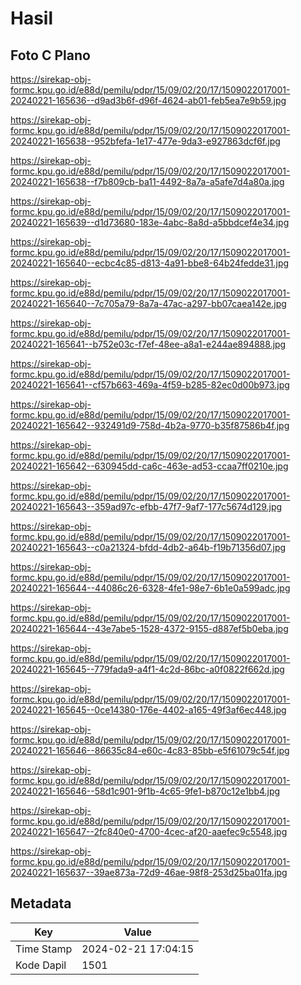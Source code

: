 # Hasil

## Foto C Plano

https://sirekap-obj-formc.kpu.go.id/e88d/pemilu/pdpr/15/09/02/20/17/1509022017001-20240221-165636--d9ad3b6f-d96f-4624-ab01-feb5ea7e9b59.jpg

https://sirekap-obj-formc.kpu.go.id/e88d/pemilu/pdpr/15/09/02/20/17/1509022017001-20240221-165638--952bfefa-1e17-477e-9da3-e927863dcf6f.jpg

https://sirekap-obj-formc.kpu.go.id/e88d/pemilu/pdpr/15/09/02/20/17/1509022017001-20240221-165638--f7b809cb-ba11-4492-8a7a-a5afe7d4a80a.jpg

https://sirekap-obj-formc.kpu.go.id/e88d/pemilu/pdpr/15/09/02/20/17/1509022017001-20240221-165639--d1d73680-183e-4abc-8a8d-a5bbdcef4e34.jpg

https://sirekap-obj-formc.kpu.go.id/e88d/pemilu/pdpr/15/09/02/20/17/1509022017001-20240221-165640--ecbc4c85-d813-4a91-bbe8-64b24fedde31.jpg

https://sirekap-obj-formc.kpu.go.id/e88d/pemilu/pdpr/15/09/02/20/17/1509022017001-20240221-165640--7c705a79-8a7a-47ac-a297-bb07caea142e.jpg

https://sirekap-obj-formc.kpu.go.id/e88d/pemilu/pdpr/15/09/02/20/17/1509022017001-20240221-165641--b752e03c-f7ef-48ee-a8a1-e244ae894888.jpg

https://sirekap-obj-formc.kpu.go.id/e88d/pemilu/pdpr/15/09/02/20/17/1509022017001-20240221-165641--cf57b663-469a-4f59-b285-82ec0d00b973.jpg

https://sirekap-obj-formc.kpu.go.id/e88d/pemilu/pdpr/15/09/02/20/17/1509022017001-20240221-165642--932491d9-758d-4b2a-9770-b35f87586b4f.jpg

https://sirekap-obj-formc.kpu.go.id/e88d/pemilu/pdpr/15/09/02/20/17/1509022017001-20240221-165642--630945dd-ca6c-463e-ad53-ccaa7ff0210e.jpg

https://sirekap-obj-formc.kpu.go.id/e88d/pemilu/pdpr/15/09/02/20/17/1509022017001-20240221-165643--359ad97c-efbb-47f7-9af7-177c5674d129.jpg

https://sirekap-obj-formc.kpu.go.id/e88d/pemilu/pdpr/15/09/02/20/17/1509022017001-20240221-165643--c0a21324-bfdd-4db2-a64b-f19b71356d07.jpg

https://sirekap-obj-formc.kpu.go.id/e88d/pemilu/pdpr/15/09/02/20/17/1509022017001-20240221-165644--44086c26-6328-4fe1-98e7-6b1e0a599adc.jpg

https://sirekap-obj-formc.kpu.go.id/e88d/pemilu/pdpr/15/09/02/20/17/1509022017001-20240221-165644--43e7abe5-1528-4372-9155-d887ef5b0eba.jpg

https://sirekap-obj-formc.kpu.go.id/e88d/pemilu/pdpr/15/09/02/20/17/1509022017001-20240221-165645--779fada9-a4f1-4c2d-86bc-a0f0822f662d.jpg

https://sirekap-obj-formc.kpu.go.id/e88d/pemilu/pdpr/15/09/02/20/17/1509022017001-20240221-165645--0ce14380-176e-4402-a165-49f3af6ec448.jpg

https://sirekap-obj-formc.kpu.go.id/e88d/pemilu/pdpr/15/09/02/20/17/1509022017001-20240221-165646--86635c84-e60c-4c83-85bb-e5f61079c54f.jpg

https://sirekap-obj-formc.kpu.go.id/e88d/pemilu/pdpr/15/09/02/20/17/1509022017001-20240221-165646--58d1c901-9f1b-4c65-9fe1-b870c12e1bb4.jpg

https://sirekap-obj-formc.kpu.go.id/e88d/pemilu/pdpr/15/09/02/20/17/1509022017001-20240221-165647--2fc840e0-4700-4cec-af20-aaefec9c5548.jpg

https://sirekap-obj-formc.kpu.go.id/e88d/pemilu/pdpr/15/09/02/20/17/1509022017001-20240221-165637--39ae873a-72d9-46ae-98f8-253d25ba01fa.jpg


## Metadata

| Key        | Value               |
| ---------- | ------------------- |
| Time Stamp | 2024-02-21 17:04:15 |
| Kode Dapil | 1501                |



